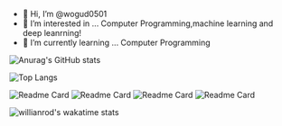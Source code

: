- 👋 Hi, I’m @wogud0501
- 👀 I’m interested in ... Computer Programming,machine learning and deep leanrning!
- 🌱 I’m currently learning ... Computer Programming

![Anurag's GitHub stats](https://github-readme-stats.vercel.app/api?username=wogud0501&count_private=true&show_icons=true&theme=cobalt)

![Top Langs](https://github-readme-stats.vercel.app/api/top-langs/?username=wogud0501&theme=cobalt&layout=compact)

![Readme Card](https://github-readme-stats.vercel.app/api/pin/?username=wogud0501&repo=site&show_owner=true)
![Readme Card](https://github-readme-stats.vercel.app/api/pin/?username=wogud0501&repo=repos-master&show_owner=true)
![Readme Card](https://github-readme-stats.vercel.app/api/pin/?username=wogud0501&repo=C&show_owner=true)
![Readme Card](https://github-readme-stats.vercel.app/api/pin/?username=wogud0501&repo=JAVA&show_owner=true)

![willianrod's wakatime stats](https://github-readme-stats.vercel.app/api/wakatime?username=wogud0501)

